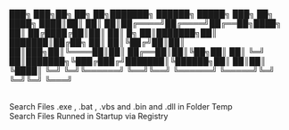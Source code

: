   ███╗   ███╗██╗     ██╗    ██╗███████╗ ██████╗ █████╗ ███╗   ██╗
  ████╗ ████║██║     ██║    ██║██╔════╝██╔════╝██╔══██╗████╗  ██║
  ██╔████╔██║██║     ██║ █╗ ██║███████╗██║     ███████║██╔██╗ ██║
  ██║╚██╔╝██║██║     ██║███╗██║╚════██║██║     ██╔══██║██║╚██╗██║
  ██║ ╚═╝ ██║███████╗╚███╔███╔╝███████║╚██████╗██║  ██║██║ ╚████║
  ╚═╝     ╚═╝╚══════╝ ╚══╝╚══╝ ╚══════╝ ╚═════╝╚═╝  ╚═╝╚═╝  ╚═══╝
  
<br>
Search Files .exe , .bat , .vbs and .bin and .dll in Folder Temp<br>
Search Files Runned in Startup via Registry

